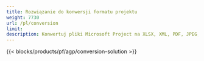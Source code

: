 ```yaml
---
title: Rozwiązanie do konwersji formatu projektu 
weight: 7730
url: /pl/conversion
limit: 
description: Konwertuj pliki Microsoft Project na XLSX, XML, PDF, JPEG, PNG, BMP, TIFF, SVG, TXT i HTML
---
```


{{< blocks/products/pf/agp/conversion-solution >}} 
